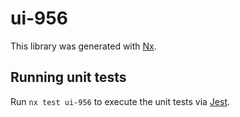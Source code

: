 # ui-956

This library was generated with [Nx](https://nx.dev).

## Running unit tests

Run `nx test ui-956` to execute the unit tests via [Jest](https://jestjs.io).
